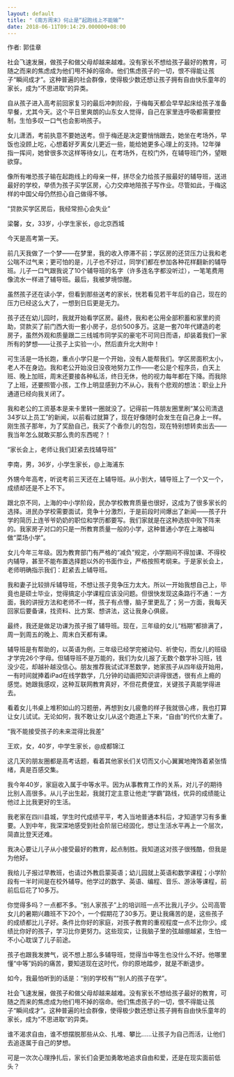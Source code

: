```yaml
---
layout: default
title: "《南方周末》何止是“起跑线上不能输”"
date: 2018-06-11T09:14:29.000000+08:00
---
```


作者: 郭佳章

社会飞速发展，做孩子和做父母却越来越难。没有家长不想给孩子最好的教育，可随之而来的焦虑成为他们甩不掉的宿命。他们焦虑孩子的一切，恨不得能让孩子‌‌“瞬间成才‌‌”。这种普遍的社会群像，使得极少数还想让孩子拥有自由快乐童年的家长，成为‌‌“不思进取‌‌”的异类。

自从孩子进入高考前回家复习的最后冲刺阶段，于梅每天都会早早起床给孩子准备早餐，尤其今天。这个平日里爽朗的山东女人觉得，自己在家里连呼吸都需要控制，生怕多叹一口气也会影响孩子。

女儿潇洒，考前执意不要她送考。但于梅还是决定要悄悄跟去，她坐在考场外，早饭也没顾上吃，心想着好歹离女儿更近一些，能给她更多心理上的支持。12年弹指一挥间，她曾很多次这样等待女儿，在考场外，在校门外，在辅导班门外，望眼欲穿。

像所有唯恐孩子输在起跑线上的母亲一样，拼尽全力给孩子报最好的辅导班，送进最好的学校，举债为孩子买学区房，心力交瘁地陪孩子写作业。尽管如此，于梅这样的中国父母仍然担心自己做得不够。

‌‌“贷款买学区房后，我经常担心会失业‌‌”

梁馨，女，33岁，小学生家长，@北京西城

今天是高考第一天。

前几天我做了一个梦——在梦里，我的收入停滞不前；学区房的还贷压力让我和老公喘不过气来；更可怕的是，儿子也不好过，同学们都在参加各种花样翻新的辅导班。儿子一口气跟我说了10个辅导班的名字（许多连名字都没听过），一笔笔费用像流水一样进了辅导班。最后，我被梦境惊醒。

虽然孩子还在读小学，但看到那些送考的家长，恍若看见若干年后的自己，现在的压力已经这么大了，一想到日后更是无力。

孩子还在幼儿园时，我就开始看学区房。最终，我和老公用全部积蓄和家里的资助，贷款买了前门西大街一套小房子，总价500多万。这是一套70年代建造的老房子，虽然外观和质量跟二三线城市同学买的豪宅不可同日而语，却装着我们一家所有的梦想——让孩子上实验一小，然后直升北大附中！

可生活是一场长跑，重点小学只是一个开始，没有人能帮我们。学区房面积太小，老人不在身边。我和老公开始没日没夜地努力工作——老公是个程序员，白天上班、晚上加班，周末还要接各种私活，终日无休，他的视力每年都在下降。而我除了上班，还要照管小孩，工作上明显感到力不从心，我有个悲观的想法：职业上升通道已经向我关闭了。

我和老公的工资基本是来卡里转一圈就没了。记得前一阵朋友圈里刷‌‌“某公司清退34岁以上员工‌‌”的新闻，以前看过就算了，现在好像随时会发生在自己身上一样。刚生孩子那年，为了奖励自己，我买了个香奈儿的包包，现在特别想转卖出去——我当年怎么就敢买那么贵的东西呢？！

‌‌“家长会上，老师让我们赶紧去找辅导班‌‌”

李南，男，36岁，小学生家长，@上海浦东

外甥今年高考，听说考前三天还在上辅导班。从小到大，辅导班上了一个又一个，成绩却还是不上不下。

跟北京不同，上海的中小学阶段，民办学校教育质量也很好，这成为了很多家长的选择。进民办学校需要面试，竞争十分激烈，于是前段时间爆出了新闻——孩子升学的简历上连爷爷奶奶的职位和学历都要写。我们家就是在这种选拔中败下阵来的。我家房子对口的只是一所教育质量一般的小学，这种普通小学在上海被叫做‌‌“菜场小学‌‌”。

女儿今年三年级。因为教育部门有严格的‌‌“减负‌‌”规定，小学期间不得加课、不得校内辅导，甚至不能布置选择题以外的书面作业，严格按照考纲来。于是家长会上，老师明确指示我们：赶紧去上辅导班。

我和妻子比较排斥辅导班，不想让孩子竞争压力太大。所以一开始我想自己上，毕竟也是硕士毕业，觉得搞定小学课程应该没问题。但很快发现这条路行不通：一方面，我的讲授方法和老师不一样，孩子有点懵，脑子里更乱了；另一方面，我每天回家后要备课，找资料、比方案、想讲法，这让我身心俱疲。

最终，我还是做足功课为孩子报了辅导班。现在，三年级的女儿‌‌“档期‌‌”都排满了，周一到周五的晚上、周末白天都有课。

辅导班是有帮助的，以英语为例，三年级已经学完被动句、祈使句，而女儿的班级才学完26个字母。但辅导班不是万能的，我们为女儿报了无数个数学补习班，钱没少花，却越补越没信心。朋友推荐我试试洋葱数学，她家孩子从四年级开始用，一有时间就捧着iPad在线学数学，几分钟的动画把知识讲得很透，很有点上瘾的感觉。她跟我感叹，这种互联网教育真好，不但花费便宜，关键孩子真能学得进去。

看着女儿书桌上堆积如山的习题册，再想到女儿疲惫的样子我就很心疼，我也打算让女儿试试。无论如何，我不敢让女儿从这个跑道上下来，‌‌“自由‌‌”的代价太重了。

‌‌“我不能接受孩子的未来混得比我差‌‌”

王欢，女，40岁，中学生家长，@成都锦江

这几天的朋友圈都是高考话题，看着其他家长们关切而又小心翼翼地掩饰着紧张情绪，真是百感交集。

我今年40岁，家庭收入属于中等水平。因为从事教育工作的关系，对儿子的期待比别人高很多。从儿子出生起，我就打定主意让他走‌‌“学霸‌‌”路线，优异的成绩能让他过上比我更好的生活。

我老家在四川县城，学生时代成绩平平，考入当地普通本科后，才知道学习有多重要。人到中年，我深深地感受到社会阶层已经固化，想让生活水平再上一个层次，简直比登天还难。

我决心要让儿子从小接受最好的教育，起点制胜。我知道这对孩子很残酷，但我是为他好。

我给儿子报过早教班，也请过外教启蒙英语；幼儿园就上英语和数学课程；小学阶段有一半时间是在校外辅导。他学过的数学、英语、编程、音乐、游泳等课程，前前后后花了10多万。

你觉得多吗？一点都不多。‌‌“别人家孩子‌‌”上的培训班一点不比我儿子少。公司高管女儿的暑期兴趣班不下20个，一个假期花了30多万。更让我痛苦的是，这些孩子的成绩都比儿子好。条件比你好的家庭，对孩子教育的重视程度一点不比你少。成绩比你好的孩子，学习比你更努力。这些现实，让我脑子里的弦越绷越紧，生怕一不小心耽误了儿子前途。

孩子也跟我发脾气，说不想上那么多辅导班，觉得当中等生也没什么不好。他哪里懂‌‌“中等‌‌”妈妈的痛苦，要知道现在这时代，你的原地踏步，就是不断退步。

如今，我最怕听到的话是：‌‌“别的学校有‌‌”‌‌“别人的孩子在学‌‌”。

社会飞速发展，做孩子和做父母却越来越难。没有家长不想给孩子最好的教育，可随之而来的焦虑成为他们甩不掉的宿命。他们焦虑孩子的一切，恨不得能让孩子‌‌“瞬间成才‌‌”。这种普遍的社会群像，使得极少数还想让孩子拥有自由快乐童年的家长，成为‌‌“不思进取‌‌”的异类。

谁不渴求自由，谁不想摆脱那些从众、扎堆、攀比……让孩子为自己而活，让他们去追逐属于自己的梦想。

可是一次次心理挣扎后，家长们会更加勇敢地追求自由和爱，还是在现实面前低头？

